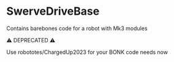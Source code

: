 # SwerveDriveBase
Contains barebones code for a robot with Mk3 modules

⚠ DEPRECATED ⚠

Use robototes/ChargedUp2023 for your BONK code needs now

